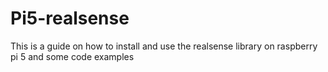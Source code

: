 # Pi5-realsense
This is a guide on how to install and use the realsense library on raspberry pi 5 and some code examples
